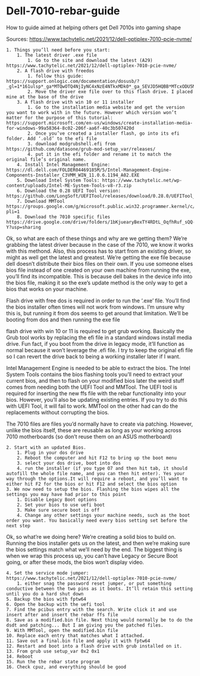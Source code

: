# Dell-7010-rebar-guide
How to guide aimed at helping others get Dell 7010s into gaming shape


Sources:
https://www.tachytelic.net/2021/12/dell-optiplex-7010-pcie-nvme/ 


    1. Things you’ll need before you start:
        1. The latest driver .exe file
            1. Go to the site and download the latest (A29) https://www.tachytelic.net/2021/12/dell-optiplex-7010-pcie-nvme/ 
        2. A flash drive with freedos
            1. follow this guide: https://support.onlogic.com/documentation/dosusb/?_gl=1*161ulsp*_ga*MTQwOTQ4NjIyNC4xNzE4NTkxMDk0*_ga_SEVJD5HQBB*MTcxODU5MTA5NC4xLjAuMTcxODU5MTA5NS42MC4wLjA.*_gcl_au*MTcwODUxOTUwNy4xNzE4NTkxMDk1 
            2. Move the driver exe file over to this flash drive. I placed mine at the base of the drive
        3. A flash drive with win 10 or 11 installer
            1. Go to the installation media website and get the version you want to work with in the future. However which version won’t matter for the purpose of this tutorial: https://support.microsoft.com/en-us/windows/create-installation-media-for-windows-99a58364-8c02-206f-aa6f-40c3b507420d 
            2. Once you’ve created a installer flash, go into its efi folder. Add ‘.old’ to the efi file
            3. download modgrubshell.efi from https://github.com/datasone/grub-mod-setup_var/releases/ 
            4. put it in the efi folder and rename it to match the original file’s original name.
        4. Install Intel Management Engine: https://dl.dell.com/FOLDER04469185M/5/Intel-Management-Engine-Components-Installer_C3VMM_WIN_11.0.6.1194_A02.EXE 
        5. Download Intel System Tools: https://www.tachytelic.net/wp-content/uploads/Intel-ME-System-Tools-v8-r3.zip 
        6. Download the 0.28 UEFI Tool version: https://github.com/LongSoft/UEFITool/releases/download/0.28.0/UEFITool_0.28.0_win32.zip 
        7. Download MMTool https://groups.google.com/g/microsoft.public.win32.programmer.kernel/c/SS1arKGD_Pg?pli=1 
        8. Download the 7010 specific files https://drive.google.com/drive/folders/1bKjuearyBexTY4RDtL_OqfhRuf_sQQ-Y?usp=sharing 

Ok, so what are each of these things and why are we getting them? 
We’re grabbing the latest driver because in the case of the 7010, we know it works with this methond. Also, this process has to start from an existing driver, so might as well get the latest and greatest. We’re getting the exe file because dell doesn’t distribute their bios files on their own. If you use someone elses bios file instead of one created on your own machine from running the exe, you’ll find its incompatible. This is because dell bakes in the device info into the bios file, making it so the exe’s update method is the only way to get a bios that works on your machine. 

Flash drive with free dos is required in order to run the ‘.exe’ file. You’ll find the bios installer often times will not work from windows. I’m unsure why this is, but running it from dos seems to get around that limitation. We’ll be booting from dos and then running the exe file

flash drive with win 10 or 11 is required to get grub working. Basically the Grub tool works by replacing the efi file in a standard windows install media drive. Fun fact, if you boot from the drive in legacy mode, it’ll function as normal because it won’t leverage the .efi file. I try to keep the original efi file so I can revert the drive back to being a working installer later if I want.

Intel Management Engine is needed to be able to extract the bios. The Intel System Tools contains the bios flashing tools you’ll need to extract your current bios, and then to flash on your modified bios later
the weird stuff comes from needing both the UEFI Tool and MMTool. The UEFI tool is required for inserting the new ffs file with the rebar functionality into your bios. However, you’ll also be updating existing entries. If you try to do this with UEFI Tool, it will fail to work. MMTool on the other had can do the replacements without corrupting the bios.

The 7010 files are files you’d normally have to create via patching. However, unlike the bios itself, these are reusable as long as your working across 7010 motherboards (so don’t reuse them on an ASUS motherboard)

    2. Start with an updated Bios.
        1. Plug in your dos drive
        2. Reboot the computer and hit F12 to bring up the boot menu
        3. select your dos drive, boot into dos
        4. run the installer (if you type O7 and then hit tab, it should autofill the whole file name, and you can then hit enter). Yes your way through the options.It will require a reboot, and you’ll want to either hit F2 for the bios or hit F12 and select the bios option
    3. We now need to setup the bios. Flashing the bios wipes all the settings you may have had prior to this point
        1. Disable Legacy Boot options
        2. Set your bios to use uefi boot
        3. Make sure secure boot is off
        4. Change any other settings your machine needs, such as the boot order you want. You basically need every bios setting set before the next step

Ok, so what’re we doing here? We’re creating a solid bios to build on. Running the bios installer gets us on the latest, and then we’re making sure the bios settings match what we’ll need by the end. The biggest thing is when we wrap this process up, you can’t have Legacy or Secure Boot going, or after these mods, the bios won’t display video. 

    4. Set the service mode jumper: https://www.tachytelic.net/2021/12/dell-optiplex-7010-pcie-nvme/
        1. either snag the password reset jumper, or put something conductive between the two pins as it boots. It’ll retain this setting until you do a hard shut down 
    5. Backup the bios with fptw64
    6. Open the backup with the uefi tool
    7. Find the pcibus entry with the search. Write click it and use insert after and insert the rebar ffs file
    8. Save as a modified.bin file. Next thing would normally be to do the dsdt and patching... But I am giving you the patched files.
    9. With MMTool, open the modified.bin file 
    10. Replace each entry that matches what I attached.
    11. Save out a final.bin file and apply it with fptw64
    12. Restart and boot into a flash drive with grub installed on it. 
    13. From grub use setup_var 0x2 0x1
    14. Reboot
    15. Run the the rebar state program
    16. Check cpuz, and everything should be good 
